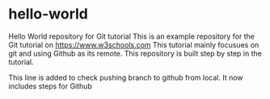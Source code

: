 # hello-world
Hello World repository for Git tutorial
This is an example repository for the Git tutorial on https://www.w3schools.com
This tutorial mainly focusues on git and using Github as its remote.
This repository is built step by step in the tutorial.

This line is added to check pushing branch to github from local.
It now includes steps for Github
